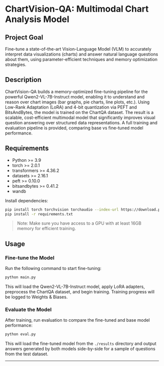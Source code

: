 # ChartVision-QA: Multimodal Chart Analysis Model

## Project Goal
Fine-tune a state-of-the-art Vision-Language Model (VLM) to accurately interpret data visualizations (charts) and answer natural language questions about them, using parameter-efficient techniques and memory optimization strategies.

## Description
ChartVision-QA builds a memory-optimized fine-tuning pipeline for the powerful Qwen2-VL-7B-Instruct model, enabling it to understand and reason over chart images (bar graphs, pie charts, line plots, etc.). Using Low-Rank Adaptation (LoRA) and 4-bit quantization via PEFT and BitsAndBytes, the model is trained on the ChartQA dataset. The result is a scalable, cost-efficient multimodal model that significantly improves visual question answering over structured data representations. A full training and evaluation pipeline is provided, comparing base vs fine-tuned model performance.

## Requirements
- Python >= 3.9
- torch >= 2.0.1
- transformers >= 4.36.2
- datasets >= 2.16.1
- peft >= 0.10.0
- bitsandbytes >= 0.41.2
- wandb

Install dependencies:
```bash
pip install torch torchvision torchaudio --index-url https://download.pytorch.org/whl/cu118
pip install -r requirements.txt
```

> Note: Make sure you have access to a GPU with at least 16GB memory for efficient training.

## Usage

### Fine-tune the Model
Run the following command to start fine-tuning:
```bash
python main.py
```
This will load the Qwen2-VL-7B-Instruct model, apply LoRA adapters, preprocess the ChartQA dataset, and begin training. Training progress will be logged to Weights & Biases.

### Evaluate the Model
After training, run evaluation to compare the fine-tuned and base model performance:
```bash
python eval.py
```
This will load the fine-tuned model from the `./results` directory and output answers generated by both models side-by-side for a sample of questions from the test dataset.

---

